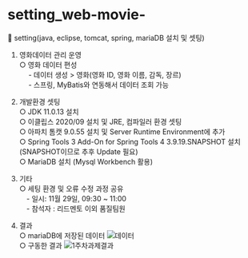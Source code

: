 # setting_web-movie-
🎥 setting(java, eclipse, tomcat, spring, mariaDB 설치 및 셋팅)

1. 영화데이터 관리 운영
  <br>○ 영화 데이터 편성
      <br> 　 - 데이터 생성 > 영화(영화 ID, 영화 이름, 감독, 장르)
      <br> 　 - 스프링, MyBatis와 연동해서 데이터 조회 가능

2. 개발환경 셋팅
<br>○ JDK 11.0.13 설치
<br>○ 이클립스 2020/09 설치 및 JRE, 컴파일러 환경 셋팅
<br>○ 아파치 톰캣 9.0.55 설치 및 Server Runtime Environment에 추가
<br>○  Spring Tools 3 Add-On for Spring Tools 4 3.9.19.SNAPSHOT 설치(SNAPSHOT이므로 추후 Update 필요)
<br>○ MariaDB 설치 (Mysql Workbench 활용)


3. 기타
  <br>○ 세팅 환경 및 오류 수정 과정 공유
      <br>　- 일시: 11월 29일, 09:30 ~ 11:00
      <br>　- 참석자 : 리드멘토 이외 품질팀원

4. 결과
  <br>○ mariaDB에 저장된 데이터
![데이터](https://user-images.githubusercontent.com/49810634/143294163-8cdc521a-33a6-4bd4-93a6-10a15a061800.PNG)
  <br>○ 구동한 결과
![1주차과제결과](https://user-images.githubusercontent.com/49810634/143293697-3434d35f-9453-421a-9231-302b6c530e50.PNG)

